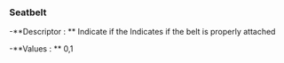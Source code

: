 

### Seatbelt

-**Descriptor : ** Indicate if the Indicates if the belt is properly attached

-**Values : ** 0,1




